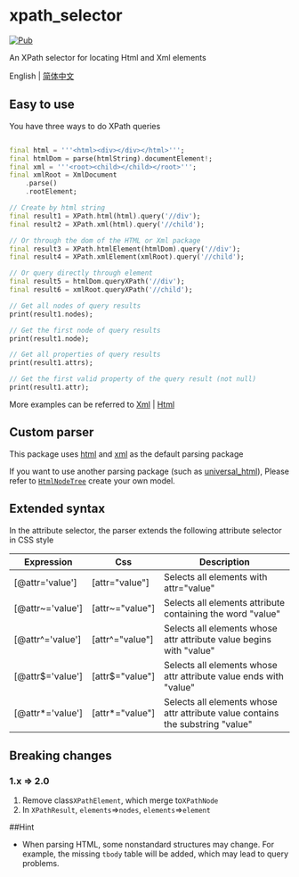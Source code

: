 # xpath_selector

[![Pub](https://img.shields.io/pub/v/xpath_selector.svg?style=flat-square)](https://pub.dartlang.org/packages/xpath_selector)

An XPath selector for locating Html and Xml elements

English | [简体中文](https://github.com/simonkimi/xpath_selector/blob/master/README-zh_CN.MD)

## Easy to use

You have three ways to do XPath queries

```dart

final html = '''<html><div></div></html>''';
final htmlDom = parse(htmlString).documentElement!;
final xml = '''<root><child></child></root>''';
final xmlRoot = XmlDocument
    .parse()
    .rootElement;

// Create by html string
final result1 = XPath.html(html).query('//div');
final result2 = XPath.xml(html).query('//child');

// Or through the dom of the HTML or Xml package
final result3 = XPath.htmlElement(htmlDom).query('//div');
final result4 = XPath.xmlElement(xmlRoot).query('//child');

// Or query directly through element
final result5 = htmlDom.queryXPath('//div');
final result6 = xmlRoot.queryXPath('//child');

// Get all nodes of query results
print(result1.nodes);

// Get the first node of query results
print(result1.node);

// Get all properties of query results
print(result1.attrs);

// Get the first valid property of the query result (not null)
print(result1.attr);
```

More examples can be referred to [Xml](https://github.com/simonkimi/xpath_selector/blob/master/test/xml_test.dart)
| [Html](https://github.com/simonkimi/xpath_selector/blob/master/test/html_test.dart)

## Custom parser

This package uses [html](https://pub.flutter-io.cn/packages/html) and [xml](https://pub.flutter-io.cn/packages/xml) as the default parsing package


If you want to use another parsing package (such as [universal_html](https://pub.flutter-io.cn/packages/universal_html)),
Please refer to [`HtmlNodeTree`](https://github.com/simonkimi/xpath_selector/blob/master/lib/src/model/html.dart) create your own model.

## Extended syntax

In the attribute selector, the parser extends the following attribute selector in CSS style

|Expression|Css|Description|
|---|---|---|
|[@attr='value']|[attr="value"]|Selects all elements with attr="value"|
|[@attr~='value']|[attr~="value"]|Selects all elements attribute containing the word "value"|
|[@attr^='value']|[attr^="value"]|Selects all elements whose attr attribute value begins with "value"|
|[@attr$='value']|[attr$="value"]|Selects all elements whose attr attribute value ends with "value"|
|[@attr*='value']|[attr*="value"]|Selects all elements whose attr attribute value contains the substring "value"|

## Breaking changes
### 1.x => 2.0
1. Remove class`XPathElement`, which merge to`XPathNode`
2. In `XPathResult`, `elements`=>`nodes`, `elements`=>`element`



##Hint
- When parsing HTML, some nonstandard structures may change. For example, the missing `tbody` table will be added, which may lead to query problems.
